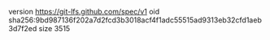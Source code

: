 version https://git-lfs.github.com/spec/v1
oid sha256:9bd987136f202a7d2fcd3b3018acf4f1adc55515ad9313eb32cfd1aeb3d7f2ed
size 3515
